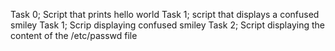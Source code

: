 Task 0; Script that prints hello world
Task 1; script that displays a confused smiley
Task 1; Scrip displaying confused smiley
Task 2; Script displaying the content of the /etc/passwd file
